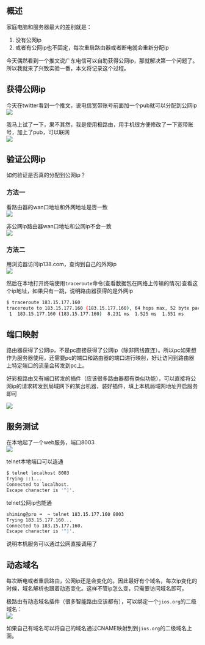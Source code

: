 [//title]:(PC作为公网服务器教程)
[//englishTitle]:(pc-as-a-server)
[//category]:(network,tutorial)
[//tags]:(公网ip)
[//createTime]:(20200310)
[//lastUpdateTime]:(20200311)
## 概述
家庭电脑和服务器最大的差别就是：

1. 没有公网ip  
1. 或者有公网ip也不固定，每次重启路由器或者断电就会重新分配ip  

今天偶然看到一个推文说广东电信可以自助获得公网ip，那就解决第一个问题了。所以我就来了兴致实验一番，本文将记录这个过程。  

## 获得公网ip
今天在twitter看到一个推文，说电信宽带账号前面加一个pub就可以分配到公网ip    
![](https://cdn.liushiming.cn/img/20200310230733.png)


我马上试了一下，果不其然，我是使用极路由，用手机很方便修改了一下宽带账号，加上了pub，可以联网  
![](https://cdn.liushiming.cn/img/20200310231227.png)    

## 验证公网ip
如何验证是否真的分配到公网ip？

### 方法一
看路由器的wan口地址和外网地址是否一致  
![](https://cdn.liushiming.cn/img/20200310232634.png)

非公网ip路由器wan口地址和公网ip不会一致    
![](https://cdn.liushiming.cn/img/20200310232450.png)

### 方法二
用浏览器访问ip138.com，查询到自己的外网ip    
![](https://cdn.liushiming.cn/img/20200310231844.png)  

然后在本地打开终端使用`traceroute`命令(查看数据包在网络上传输的情况)查看这个ip地址，如果只有一跳，说明路由器获得的是外网ip     
``` bash
$ traceroute 183.15.177.160
traceroute to 183.15.177.160 (183.15.177.160), 64 hops max, 52 byte packets
 1  183.15.177.160 (183.15.177.160)  8.231 ms  1.525 ms  1.551 ms
```

## 端口映射
路由器获得了公网ip，不是pc直接获得了公网ip（除非网线直连）。所以pc如果想作为服务器使用，还需要pc的端口和路由器的端口进行映射，好让访问到路由器上特定端口的流量会转发到pc上。  

好彩极路由又有端口转发的插件（应该很多路由器都有类似功能），可以直接将公网ip的请求转发到局域网下的某台机器，装好插件，填上本机局域网地址开启服务即可     

![](https://cdn.liushiming.cn/img/20200310233314.png)

## 服务测试
在本地起了一个web服务，端口8003  
![](https://cdn.liushiming.cn/img/20200310233821.png)  

telnet本地端口可以连通    
``` bash
$ telnet localhost 8003
Trying ::1...
Connected to localhost.
Escape character is '^]'.
```

telnet公网ip也能通  
``` bash
shiming@pro ➜  ~ telnet 183.15.177.160 8003
Trying 183.15.177.160...
Connected to 183.15.177.160.
Escape character is '^]'.
```

说明本机服务可以通过公网直接调用了  

## 动态域名
每次断电或者重启路由，公网ip还是会变化的。因此最好有个域名，每次ip变化的时候，域名解析也跟着动态变化。这样不管ip怎么变，只需要访问域名即可。

极路由有动态域名插件（很多智能路由应该都有），可以绑定一个`jios.org`的二级域名：  
![](https://cdn.liushiming.cn/img/20200311120008.png)

如果自己有域名可以将自己的域名通过CNAME映射到到`jios.org`的二级域名上面。
